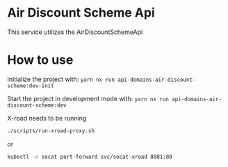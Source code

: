 <!-- gitbook-ignore -->

# Air Discount Scheme Api

This service utilizes the AirDiscountSchemeApi

# How to use

Initialize the project with:
`yarn nx run api-domains-air-discount-scheme:dev-init`

Start the project in development mode with:
`yarn nx run api-domains-air-discount-scheme:dev`

X-road needs to be running

```bash
./scripts/run-xroad-proxy.sh
```

or

```bash
kubectl -n socat port-forward svc/socat-xroad 8081:80
```
